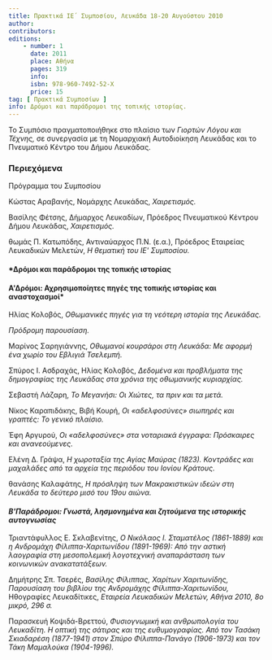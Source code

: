 ```yaml
---
title: Πρακτικά ΙΕ΄ Συμποσίου, Λευκάδα 18-20 Αυγούστου 2010
author: 
contributors: 
editions: 
    - number: 1
      date: 2011
      place: Αθήνα
      pages: 319
      info: 
      isbn: 978-960-7492-52-Χ
      price: 15
tag: [ Πρακτικά Συμποσίων ]
info: Δρόμοι και παράδρομοι της τοπικής ιστορίας.
---
```


Το Συμπόσιο πραγματοποιήθηκε στο πλαίσιο των *Γιορτών Λόγου και Τέχνης,* σε συνεργασία με τη Νομαρχιακή Αυτοδιοίκηση Λευκάδας και το Πνευματικό Κέντρο του Δήμου Λευκάδας.

### Περιεχόμενα

Πρόγραμμα του Συμποσίου

Κώστας Αραβανής, Νομάρχης Λευκάδας, *Χαιρετισμός.*

Βασίλης Φέτσης, Δήμαρχος Λευκαδίων, Πρόεδρος Πνευματικού Κέντρου Δήμου Λευκάδας, *Χαιρετισμός.*

θωμάς Π. Κατωπόδης, Αντιναύαρχος Π.Ν. \(ε.α.\), Πρόεδρος Εταιρείας Λευκαδικών Μελετών, *Η θεματική του ΙΕ' Συμποσίου.*

#### *Δρόμοι και παράδρομοι της τοπικής ιστορίας 
#### Α'Δρόμοι: Αχρησιμοποίητες πηγές της τοπικής ιστορίας και αναστοχασμοί*

Ηλίας Κολοβός, *Οθωμανικές πηγές για τη νεότερη ιστορία της Λευκάδας.*

*Πρόδρομη παρουσίαση.*

Μαρίνος Σαρηγιάννης, *Οθωμανοί κουρσάροι στη Λευκάδα: Με αφορμή ένα χωρίο του Εβλιγιά Τσελεμπή.*

Σπύρος Ι. Ασδραχάς, Ηλίας Κολοβός, *Δεδομένα και προβλήματα της δημογραφίας της Λευκάδας στα χρόνια της οθωμανικής κυριαρχίας.*

Σεβαστή Λάζαρη, *Το Μεγανήσι: Οι Χιώτες, τα πριν και τα μετά.*

Νίκος Καραπιδάκης, Βιβή Κουρή, *Οι «αδελφοσύνες» σιωπηρές και γραπτές: Το γενικό πλαίσιο.*

Έφη Αργυρού, *Οι «αδελφοσύνες» στα νοταριακά έγγραφα: Πρόσκαιρες και ανανεούμενες.*

Ελένη Δ. Γράψα, *Η χωροταξία της Αγίας Μαύρας \(1823\). Κοντράδες και μαχαλάδες από τα αρχεία της περιόδου του Ιονίου Κράτους.*

θανάσης Καλαφάτης, *Η πρόσληψη των Μακρακιστικών ιδεών στη Λευκάδα το δεύτερο μισό του 19ου αιώνα.*

#### *Β'Παράδρομοι: Γνωστά, λησμονημένα και ζητούμενα της ιστορικής αυτογνωσίας*

Τριαντάφυλλος Ε. Σκλαβενίτης, *Ο Νικόλαος Ι. Σταματέλος \(1861-1889\) και η Ανδρομάχη Φίλιππα-Χαριτωνίδου \(1891-1969\): Από την αστική λαογραφία στη μεσοπολεμική λογοτεχνική αναπαράσταση των κοινωνικών ανακατατάξεων.*

Δημήτρης Σπ. Τσερές, *Βασίλης Φίλιππας, Χαρίτων Χαριτωνίδης, Παρουσίαση του βιβλίου της Ανδρομάχης Φίλιππα-Χαριτωνίδου,* Ηθογραφίες Λευκαδίτικες, *Εταιρεία Λευκαδικών Μελετών, Αθήνα 2010, 8ο μικρό, 296 σ.*

Παρασκευή Κοψιδά-Βρεττού, *Φυσιογνωμική και ανθρωπολογία του Λευκαδίτη. Η οπτική της σάτιρας και της ευθυμογραφίας. Από τον Τασάκη Σκιαδαρέση \(1877-1941\) στον Σπύρο Φίλιππα-Πανάγο \(1906-1973\) και τον Τάκη Μαμαλούκα \(1904-1996\).*
